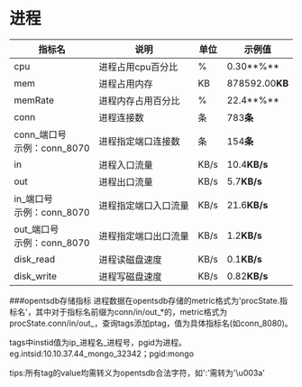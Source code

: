 # 进程

| 指标名 | 说明 | 单位 |示例值|
| ----- |-----| -----|-----|
|cpu|进程占用cpu百分比|%|0.30**%**|
|mem|进程占用内存|KB|878592.00**KB**|
|memRate|进程内存占用百分比|%|22.4**%**|
|conn|进程连接数|条|783**条**|
|conn_端口号<br>示例：conn_8070|进程指定端口连接数|条|154**条**|
|in|进程入口流量|KB/s|10.4**KB/s**|
|out |进程出口流量|KB/s|5.7**KB/s**|
|in_端口号<br>示例：conn_8070|进程指定端口入口流量|KB/s|21.6**KB/s**|
|out_端口号<br>示例：conn_8070|进程指定端口出口流量|KB/s|1.2**KB/s**|
|disk_read |进程读磁盘速度|KB/s|0.1**KB/s**|
|disk_write |进程写磁盘速度|KB/s|0.82**KB/s**|

###opentsdb存储指标
进程数据在opentsdb存储的metric格式为'procState.指标名'，其中对于指标名前缀为conn/in/out\_*的，metric格式为procState.conn/in/out\_，查询tags添加ptag，值为具体指标名(如conn_8080)。

tags中instid值为ip_进程名_进程号，pgid为进程。eg.intsid:10.10.37.44_mongo_32342；pgid:mongo

tips:所有tag的value均需转义为opentsdb合法字符，如':'需转为'\u003a'











































































































